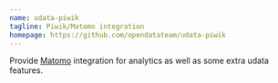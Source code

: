```yaml
---
name: udata-piwik
tagline: Piwik/Matomo integration
homepage: https://github.com/opendatateam/udata-piwik
---
```


Provide [Matomo](https://matomo.org/) integration for analytics as well as some extra udata features.
